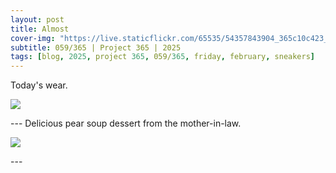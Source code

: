 ```yaml
---
layout: post
title: Almost
cover-img: "https://live.staticflickr.com/65535/54357843904_365c10c423_h.jpg"
subtitle: 059/365 | Project 365 | 2025
tags: [blog, 2025, project 365, 059/365, friday, february, sneakers]
---
```

<style>
  .intro-header.big-img {
    background-position:center; 
  }
</style>
Today's wear.
<p class="post-img-wrap">
  <img src="https://live.staticflickr.com/65535/54357843904_365c10c423_h.jpg">
</p>
---
Delicious pear soup dessert from the mother-in-law.
<p class="post-img-wrap">
  <img src="https://live.staticflickr.com/65535/54357639196_4f04b1842a_h.jpg">
</p>
---
